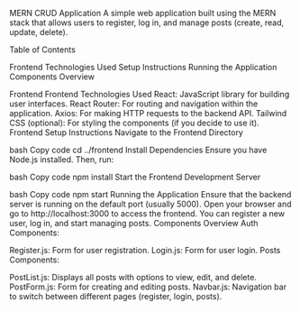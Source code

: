 MERN CRUD Application
A simple web application built using the MERN stack that allows users to register, log in, and manage posts (create, read, update, delete).

Table of Contents

Frontend
Technologies Used
Setup Instructions
Running the Application
Components Overview

Frontend
Frontend Technologies Used
React: JavaScript library for building user interfaces.
React Router: For routing and navigation within the application.
Axios: For making HTTP requests to the backend API.
Tailwind CSS (optional): For styling the components (if you decide to use it).
Frontend Setup Instructions
Navigate to the Frontend Directory

bash
Copy code
cd ../frontend
Install Dependencies Ensure you have Node.js installed. Then, run:

bash
Copy code
npm install
Start the Frontend Development Server

bash
Copy code
npm start
Running the Application
Ensure that the backend server is running on the default port (usually 5000).
Open your browser and go to http://localhost:3000 to access the frontend.
You can register a new user, log in, and start managing posts.
Components Overview
Auth Components:

Register.js: Form for user registration.
Login.js: Form for user login.
Posts Components:

PostList.js: Displays all posts with options to view, edit, and delete.
PostForm.js: Form for creating and editing posts.
Navbar.js: Navigation bar to switch between different pages (register, login, posts).
